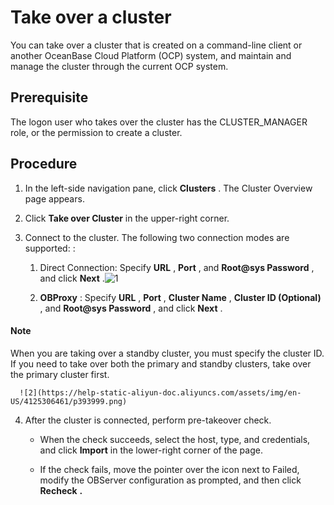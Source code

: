 Take over a cluster 
========================================

You can take over a cluster that is created on a command-line client or another OceanBase Cloud Platform (OCP) system, and maintain and manage the cluster through the current OCP system. 

**Prerequisite** 
-------------------------------------

The logon user who takes over the cluster has the CLUSTER_MANAGER role, or the permission to create a cluster.

**Procedure** 
----------------------------------

1. In the left-side navigation pane, click **Clusters** . The Cluster Overview page appears.

   

2. Click **Take over Cluster** in the upper-right corner.

   

3. Connect to the cluster. The following two connection modes are supported: : 

   1. Direct Connection: Specify **URL** , **Port** , and **Root@sys Password** , and click **Next** .![1](https://help-static-aliyun-doc.aliyuncs.com/assets/img/en-US/4125306461/p393995.png)

      
   
   2. **OBProxy** : Specify **URL** , **Port** , **Cluster Name** , **Cluster ID (Optional)** , and **Root@sys Password** , and click **Next** . 

  <main id="notice" type='explain'>
    <h4>Note</h4>
    <p>When you are taking over a standby cluster, you must specify the cluster ID. If you need to take over both the primary and standby clusters, take over the primary cluster first.</p>
  </main>

      ![2](https://help-static-aliyun-doc.aliyuncs.com/assets/img/en-US/4125306461/p393999.png)
      
   

   

4. After the cluster is connected, perform pre-takeover check. 

   * When the check succeeds, select the host, type, and credentials, and click **Import** in the lower-right corner of the page.

     
   
   * If the check fails, move the pointer over the icon next to Failed, modify the OBServer configuration as prompted, and then click **Recheck** **.**

     
   

   



